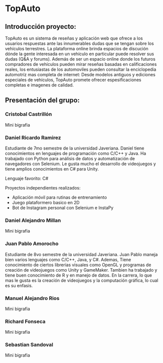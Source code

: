 # TopAuto
## Introducción proyecto:
TopAuto es un sistema de reseñas y aplicación web que ofrece a los usuarios respuestas ante las innumerables dudas que se tengan sobre los vehículos terrestres. La plataforma online brinda espacios de discución dónde la gente interesada en un vehículo en particular puede resolver sus dudas (Q&A y forums). Además de ser un espacio online donde los futuros compradores de vehículos pueden mirar reseñas basadas en calificaciones reales, los entusiastas de los automoviles pueden consultar la enciclopedia automotríz mas completa de internet: Desde modelos antiguos y ediciones especiales de vehículos, TopAuto promete ofrecer espesificaciones completas e imagenes de calidad.  
## Presentación del grupo:
### Cristobal Castrillón

  Mini bigrafia
### Daniel Ricardo Ramirez



   Estudiante de 7mo semestre de la universidad Javeriana. Daniel tiene conocimientos en lenguajes de programación como C/C++ y Java. Ha trabajado con Python para análisis de datos y automatización de navegadores con Selenium. Le gusta mucho el desarrollo de videojuegos y tiene amplios conocimientos en C# para Unity. 
   
   Lenguaje favorito: C#
   
   Proyectos independientes realizados: 
   - Aplicación móvil para rutinas de entrenamiento
   - Juego plataformero basico en 2D
   - Bot de Instagram personal con Selenium e InstaPy
### Daniel Alejandro Millan

  Mini bigrafia
### Juan Pablo Amorocho

  Estudiante de 8vo semestre de la universidad Javeriana. Juan Pablo maneja bien varios lenguajes como C/C++, Java, y C#. Ademas, Tiene conocimiento de ciertos librerias visuales como OpenGL y programas de creación de videojuegos como Unity y GameMaker. Tambien ha trabajado y tiene buen conocimiento de R y en manejo de datos.
  En la carrera, lo que mas le gusta es la creación de videojuegos y la computación gráfica, lo cual es su enfasis.
### Manuel Alejandro Rios

  Mini bigrafia
### Richard Fonseca

  Mini bigrafia
### Sebastian Sandoval

  Mini bigrafia
